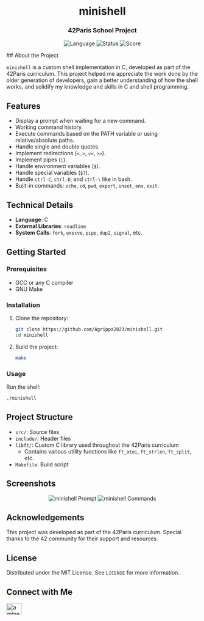 <div>
<h1 align="center">minishell</h1>
<h3 align="center">42Paris School Project</h3>

<p align="center">
  <img src="https://img.shields.io/badge/Language-C-blue.svg" alt="Language">
  <img src="https://img.shields.io/badge/Status-Completed-brightgreen.svg" alt="Status">
  <img src="https://img.shields.io/badge/Score-101%25-brightgreen.svg" alt="Score">
</p>
</div>
## About the Project

`minishell` is a custom shell implementation in C, developed as part of the 42Paris curriculum. This project helped me appreciate the work done by the older generation of developers, gain a better understanding of how the shell works, and solidify my knowledge and skills in C and shell programming.

## Features

- Display a prompt when waiting for a new command.
- Working command history.
- Execute commands based on the PATH variable or using relative/absolute paths.
- Handle single and double quotes.
- Implement redirections (`<`, `>`, `<<`, `>>`).
- Implement pipes (`|`).
- Handle environment variables (`$`).
- Handle special variables (`$?`).
- Handle `ctrl-C`, `ctrl-D`, and `ctrl-\` like in bash.
- Built-in commands: `echo`, `cd`, `pwd`, `export`, `unset`, `env`, `exit`.

## Technical Details

- **Language**: C
- **External Libraries**: `readline`
- **System Calls**: `fork`, `execve`, `pipe`, `dup2`, `signal`, etc.

## Getting Started

### Prerequisites

- GCC or any C compiler
- GNU Make

### Installation

1. Clone the repository:
   ```sh
   git clone https://github.com/Agrippa2023/minishell.git
   cd minishell
   ```

2. Build the project:
   ```sh
   make
   ```

### Usage

Run the shell:
```sh
./minishell
```

## Project Structure

- `src/`: Source files
- `include/`: Header files
- `libft/`: Custom C library used throughout the 42Paris curriculum
  - Contains various utility functions like `ft_atoi`, `ft_strlen`, `ft_split`, etc.
- `Makefile`: Build script

## Screenshots

<p align="center">
  <img src="media/prompt.gif" alt="minishell Prompt">
  <img src="media/commands.gif" alt="minishell Commands">
</p>

## Acknowledgements

This project was developed as part of the 42Paris curriculum. Special thanks to the 42 community for their support and resources.

## License

Distributed under the MIT License. See `LICENSE` for more information.

## Connect with Me

<p align="left">
  <a href="https://www.linkedin.com/in/amine-ouichou-168236345" target="blank"><img align="center" src="https://raw.githubusercontent.com/rahuldkjain/github-profile-readme-generator/master/src/images/icons/Social/linked-in-alt.svg" alt="amine ouichou" height="30" width="40" /></a>
</p>
